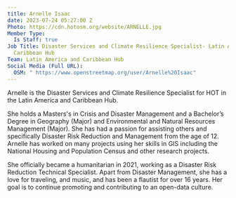 ```yaml
---
title: Arnelle Isaac
date: 2023-07-24 05:27:00 Z
Photo: https://cdn.hotosm.org/website/ARNELLE.jpg
Member Type:
  Is Staff: true
Job Title: Disaster Services and Climate Resilience Specialist- Latin America and
  Caribbean Hub
Team: Latin America and Caribbean Hub
Social Media (Full URL):
  OSM: " https://www.openstreetmap.org/user/Arnelle%20Isaac"
---
```


Arnelle is the Disaster Services and Climate Resilience Specialist for HOT in the Latin America and Caribbean Hub.

She holds a Masters's in Crisis and Disaster Management and a Bachelor’s Degree in Geography (Major) and Environmental and Natural Resources Management (Major).  She has had a passion for assisting others and specifically Disaster Risk Reduction and Management from the age of 12.  Arnelle has worked on many projects using her skills in GIS including the National Housing and Population Census and other research projects.  

She officially became a humanitarian in 2021, working as a Disaster Risk Reduction Technical Specialist.  Apart from Disaster Management, she has a love for traveling, and music, and has been a flautist for over 16 years. Her goal is to continue promoting and contributing to an open-data culture.